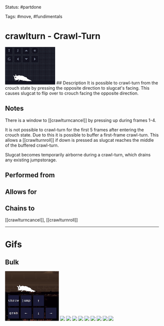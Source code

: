Status: #partdone

Tags: #move, #fundimentals

# crawlturn - Crawl-Turn
<img src=https://raw.githubusercontent.com/LauraHannah44/Rain-World-Movement/main/Files/crawlturn_header.gif>
## Description
It is possible to crawl-turn from the crouch state by pressing the opposite direction to slugcat's facing. This causes slugcat to flip over to crouch facing the opposite direction.

## Notes
There is a window to [[crawlturncancel]] by pressing up during frames 1-4.

It is not possible to crawl-turn for the first 5 frames after entering the crouch state. Due to this it is possible to buffer a first-frame crawl-turn. This allows a [[crawlturnroll]] if down is pressed as slugcat reaches the middle of the buffered crawl-turn.

Slugcat becomes temporarily airborne during a crawl-turn, which drains any existing jumpstorage.

## Performed from


## Allows for


## Chains to
[[crawlturncancel]], [[crawlturnroll]]

___
# Gifs
## Bulk
<img src=https://raw.githubusercontent.com/LauraHannah44/Rain-World-Movement/main/Files/crawlturn_0.gif>
<img src=https://raw.githubusercontent.com/LauraHannah44/Rain-World-Movement/main/Files/crawlturn_1.gif>
<img src=https://raw.githubusercontent.com/LauraHannah44/Rain-World-Movement/main/Files/crawlturn_2.gif>
<img src=https://raw.githubusercontent.com/LauraHannah44/Rain-World-Movement/main/Files/crawlturn_3.gif>
<img src=https://raw.githubusercontent.com/LauraHannah44/Rain-World-Movement/main/Files/crawlturn_4.gif>
<img src=https://raw.githubusercontent.com/LauraHannah44/Rain-World-Movement/main/Files/crawlturn_5.gif>
<img src=https://raw.githubusercontent.com/LauraHannah44/Rain-World-Movement/main/Files/crawlturn_6.gif>
<img src=https://raw.githubusercontent.com/LauraHannah44/Rain-World-Movement/main/Files/crawlturn_7.gif>
<img src=https://raw.githubusercontent.com/LauraHannah44/Rain-World-Movement/main/Files/crawlturn_8.gif>
<img src=https://raw.githubusercontent.com/LauraHannah44/Rain-World-Movement/main/Files/crawlturn_9.gif>